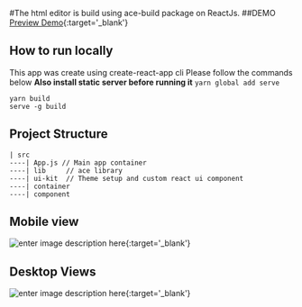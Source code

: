 #The html editor is build using ace-build package on ReactJs.
##DEMO
[Preview Demo][1]{:target='\_blank'}

## How to run locally

This app was create using create-react-app cli
Please follow the commands below
**Also install static server before running it** `yarn global add serve`

```
yarn build
serve -g build
```

## Project Structure

```
| src
----| App.js // Main app container
----| lib     // ace library
----| ui-kit  // Theme setup and custom react ui component
----| container
----| component
```

## Mobile view

![enter image description here][2]{:target='\_blank'}

## Desktop Views

![enter image description here][3]{:target='\_blank'}

[1]: http://html-code-editor.netlify.app/
[2]: https://he-s3.s3.amazonaws.com/media/uploads/1487933.png
[3]: https://he-s3.s3.amazonaws.com/media/uploads/ded6701.png

